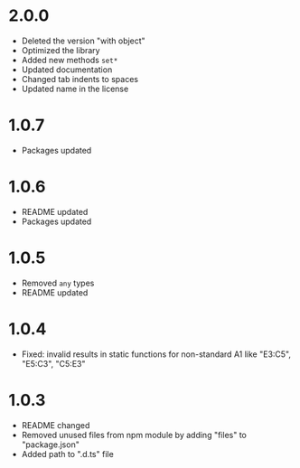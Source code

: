 # 2.0.0
- Deleted the version "with object"
- Optimized the library
- Added new methods `set*`
- Updated documentation
- Changed tab indents to spaces
- Updated name in the license

# 1.0.7
- Packages updated

# 1.0.6
- README updated
- Packages updated

# 1.0.5
- Removed `any` types
- README updated

# 1.0.4
- Fixed: invalid results in static functions for non-standard A1 like "E3:C5", "E5:C3", "C5:E3"

# 1.0.3
- README changed
- Removed unused files from npm module by adding "files" to "package.json"
- Added path to ".d.ts" file
